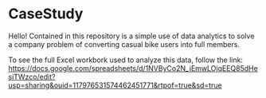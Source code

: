 # CaseStudy
Hello! Contained in this repository is a simple use of data analytics to solve a company problem of converting casual bike users into full members.

To see the full Excel workbork used to analyze this data, follow the link: https://docs.google.com/spreadsheets/d/1NVByCo2N_jEmwLOjqEEQ85dHesiTWzco/edit?usp=sharing&ouid=117976531574462451771&rtpof=true&sd=true
